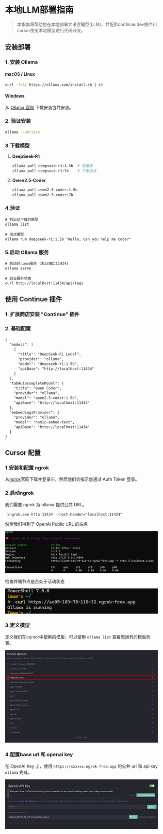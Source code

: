 # 本地LLM部署指南

> 本指南将帮助您在本地部署大语言模型(LLM)，并配置continue.dev插件和cursor使用本地模型进行代码开发。

## 安装部署

### 1. 安装 Ollama

#### macOS / Linux

```bash
curl -fsSL https://ollama.com/install.sh | sh
```

#### Windows

从 [Ollama 官网](https://ollama.com/download) 下载安装包并安装。

### 2. 验证安装

```bash
ollama --version
```

### 3.下载模型

1. **DeepSeek-R1**

   ```bash
   ollama pull deepseek-r1:1.5b  # 轻量级
   ollama pull deepseek-r1:7b    # 平衡选择
   ```

2. **Qwen2.5-Coder** 

   ```bash
   ollama pull qwen2.5-coder:1.5b
   ollama pull qwen2.5-coder:7b
   ```

### 4.验证

```
# 列出已下载的模型
ollama list

# 测试模型
ollama run deepseek-r1:1.5b "Hello, can you help me code?"
```

### 5.启动 Ollama 服务

```
# 启动Ollama服务 (默认端口11434)
ollama serve

# 验证服务状态
curl http://localhost:11434/api/tags
```

## 使用 Continue 插件

### 1. 扩展商店安装 "Continue" 插件

### 2. 基础配置

```
{
  "models": [
    {
      "title": "DeepSeek-R1 Local",
      "provider": "ollama",
      "model": "deepseek-r1:1.5b",
      "apiBase": "http://localhost:11434"
    }
  ],
  "tabAutocompleteModel": {
    "title": "Qwen Coder",
    "provider": "ollama",
    "model": "qwen2.5-coder:1.5b",
    "apiBase": "http://localhost:11434"
  },
  "embeddingsProvider": {
    "provider": "ollama",
    "model": "nomic-embed-text",
    "apiBase": "http://localhost:11434"
  }
}
```

## Cursor 配置

### 1.安装和配置 ngrok

从[ngrok](https://ngrok.com/)官网下载并登录它，然后他们会指示您通过 Auth Token 登录。

### 2.启动ngrok

我们需要 ngrok 为 ollama 提供公共 URL。

```
.\ngrok.exe http 11434 --host-header="localhost:11434"
```

然后我们得到了 OpenAI Public URL 的端点

![](img\llm-1.png)

检查终端节点是否处于活动状态

![](img\llm-2.png)

### 3.定义模型

定义我们在cursor中使用的模型，可以使用 `ollama list` 查看您拥有的模型列表。

![](img\llm-3.png)

### 4.配置base url 和 openai key

在 OpenAI Key 上，使用 `https://xxxxxx.ngrok-free.app` 的公共 url 和 api key `ollama` 完成。

![](img\llm-4.png)

